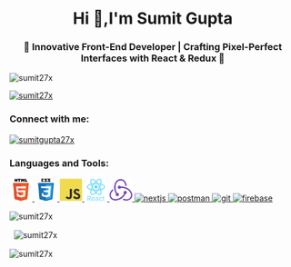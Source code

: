 <h1 align="center">Hi 👋,I'm Sumit Gupta</h1>
<h3 align="center">
  🚀 Innovative Front-End Developer | Crafting Pixel-Perfect Interfaces with
  React & Redux 🎨
</h3>

<p align="left">
  <img
    src="https://komarev.com/ghpvc/?username=sumit27x&label=Profile%20views&color=0e75b6&style=flat"
    alt="sumit27x"
  />
</p>

<p align="left">
  <a href="https://github.com/ryo-ma/github-profile-trophy"
    ><img
      src="https://github-profile-trophy.vercel.app/?username=sumit27x"
      alt="sumit27x"
  /></a>
</p>

<h3 align="left">Connect with me:</h3>
<p align="left">
  <a href="https://linkedin.com/in/sumitgupta27x" target="blank"
    ><img
      align="center"
      src="https://raw.githubusercontent.com/rahuldkjain/github-profile-readme-generator/master/src/images/icons/Social/linked-in-alt.svg"
      alt="sumitgupta27x"
      height="30"
      width="40"
  /></a>
</p>

<h3 align="left">Languages and Tools:</h3>
<p align="left">
  <a href="https://www.w3.org/html/" target="_blank" rel="noreferrer">
    <img
      src="https://raw.githubusercontent.com/devicons/devicon/master/icons/html5/html5-original-wordmark.svg"
      alt="html5"
      width="40"
      height="40"
    />
  </a>
  <a href="https://www.w3schools.com/css/" target="_blank" rel="noreferrer">
    <img
      src="https://raw.githubusercontent.com/devicons/devicon/master/icons/css3/css3-original-wordmark.svg"
      alt="css3"
      width="40"
      height="40"
    />
  </a>
  <a
    href="https://developer.mozilla.org/en-US/docs/Web/JavaScript"
    target="_blank"
    rel="noreferrer"
  >
    <img
      src="https://raw.githubusercontent.com/devicons/devicon/master/icons/javascript/javascript-original.svg"
      alt="javascript"
      width="40"
      height="40"
    />
  </a>
  <a href="https://reactjs.org/" target="_blank" rel="noreferrer">
    <img
      src="https://raw.githubusercontent.com/devicons/devicon/master/icons/react/react-original-wordmark.svg"
      alt="react"
      width="40"
      height="40"
    />
  </a>
  <a href="https://redux.js.org" target="_blank" rel="noreferrer">
    <img
      src="https://raw.githubusercontent.com/devicons/devicon/master/icons/redux/redux-original.svg"
      alt="redux"
      width="40"
      height="40"
    />
  </a>
  <a href="https://nextjs.org/" target="_blank" rel="noreferrer">
    <img
      src="https://cdn.worldvectorlogo.com/logos/nextjs-2.svg"
      alt="nextjs"
      width="40"
      height="40"
    />
  </a>
  <a href="https://postman.com" target="_blank" rel="noreferrer">
    <img
      src="https://www.vectorlogo.zone/logos/getpostman/getpostman-icon.svg"
      alt="postman"
      width="40"
      height="40"
    />
  </a>
  <a href="https://git-scm.com/" target="_blank" rel="noreferrer">
    <img
      src="https://www.vectorlogo.zone/logos/git-scm/git-scm-icon.svg"
      alt="git"
      width="40"
      height="40"
    />
  </a>
  <a href="https://firebase.google.com/" target="_blank" rel="noreferrer">
    <img
      src="https://www.vectorlogo.zone/logos/firebase/firebase-icon.svg"
      alt="firebase"
      width="40"
      height="40"
    />
  </a>
</p>

<p>
  <img
    align="center"
    src="https://github-readme-stats.vercel.app/api/top-langs?username=sumit27x&show_icons=true&locale=en&layout=compact"
    alt="sumit27x"
  />
</p>

<p>
    &nbsp;
  <img
    align="center"
    src="https://github-readme-stats.vercel.app/api?username=sumit27x&show_icons=true&locale=en"
    alt="sumit27x"
  />
</p>

<p>
  <img
    align="center"
    src="https://github-readme-streak-stats.herokuapp.com/?user=sumit27x&"
    alt="sumit27x"
  />
</p>
